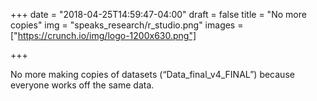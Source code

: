 +++
date = "2018-04-25T14:59:47-04:00"
draft = false
title = "No more copies"
img = "speaks_research/r_studio.png"
images = ["https://crunch.io/img/logo-1200x630.png"]


+++

No more making copies of datasets (“Data_final_v4_FINAL”) because everyone works off the same data.
